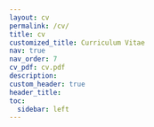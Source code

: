 ```yaml
---
layout: cv
permalink: /cv/
title: cv
customized_title: Curriculum Vitae
nav: true
nav_order: 7
cv_pdf: cv.pdf
description:
custom_header: true
header_title:
toc:
  sidebar: left
---
```

